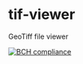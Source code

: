 # tif-viewer
GeoTiff file viewer

[![BCH compliance](https://bettercodehub.com/edge/badge/toodef/tif-viewer?branch=master)](https://bettercodehub.com/)

